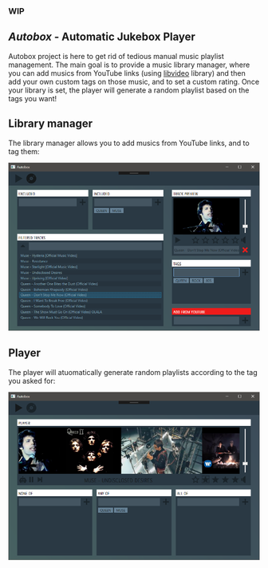 ### WIP

## *Autobox* - Automatic Jukebox Player
Autobox project is here to get rid of tedious manual music playlist management.
The main goal is to provide a music library manager, where you can add musics from YouTube links (using [libvideo](https://github.com/i3arnon/libvideo) library) and then add your own custom tags on those music, and to set a custom rating.
Once your library is set, the player will generate a random playlist based on the tags you want!

## Library manager
The library manager allows you to add musics from YouTube links, and to tag them:

![alt text](Doc/Library.png)

## Player
The player will atuomatically generate random playlists according to the tag you asked for:

![alt text](Doc/Player.png)
